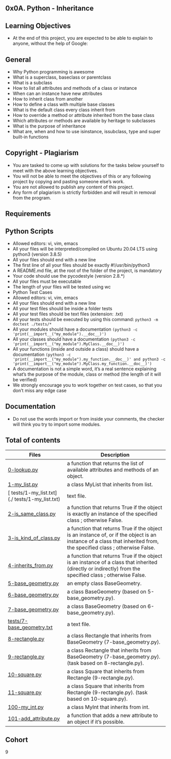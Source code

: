 ## 0x0A. Python - Inheritance

## Learning Objectives
- At the end of this project, you are expected to be able to explain to anyone, without the help of Google:

## General
- Why Python programming is awesome
- What is a superclass, baseclass or parentclass
- What is a subclass
- How to list all attributes and methods of a class or instance
- When can an instance have new attributes
- How to inherit class from another
- How to define a class with multiple base classes
- What is the default class every class inherit from
- How to override a method or attribute inherited from the base class
- Which attributes or methods are available by heritage to subclasses
- What is the purpose of inheritance
- What are, when and how to use isinstance, issubclass, type and super built-in functions

## Copyright - Plagiarism
- You are tasked to come up with solutions for the tasks below yourself to meet with the above learning objectives.
- You will not be able to meet the objectives of this or any following project by copying and pasting someone else’s work.
- You are not allowed to publish any content of this project.
- Any form of plagiarism is strictly forbidden and will result in removal from the program.

## Requirements

## Python Scripts
- Allowed editors: vi, vim, emacs
- All your files will be interpreted/compiled on Ubuntu 20.04 LTS using python3 (version 3.8.5)
- All your files should end with a new line
- The first line of all your files should be exactly #!/usr/bin/python3
- A README.md file, at the root of the folder of the project, is mandatory
- Your code should use the pycodestyle (version 2.8.*)
- All your files must be executable
- The length of your files will be tested using wc
- Python Test Cases
- Allowed editors: vi, vim, emacs
- All your files should end with a new line
- All your test files should be inside a folder tests
- All your test files should be text files (extension: .txt)
- All your tests should be executed by using this command: `python3 -m doctest ./tests/*`
- All your modules should have a documentation `(python3 -c 'print(__import__("my_module").__doc__)')`
- All your classes should have a documentation `(python3 -c 'print(__import__("my_module").MyClass.__doc__)')`
- All your functions (inside and outside a class) should have a documentation `(python3 -c 'print(__import__("my_module").my_function.__doc__)' and python3 -c 'print(__import__("my_module").MyClass.my_function.__doc__)')`
- A documentation is not a simple word, it’s a real sentence explaining what’s the purpose of the module, class or method (the length of it will be verified)
- We strongly encourage you to work together on test cases, so that you don’t miss any edge case
## Documentation
- Do not use the words import or from inside your comments, the checker will think you try to import some modules.

## Total of contents
Files | Description
------|------------
[0-lookup.py](./0-lookup.py) | a function that returns the list of available attributes and methods of an object.
[1-my_list.py](./1-my_list.py) |  a class MyList that inherits from list.
[ tests/1-my_list.txt](./ tests/1-my_list.txt) | text file.
[2-is_same_class.py](./2-is_same_class.py) | a function that returns True if the object is exactly an instance of the specified class ; otherwise False.
[3-is_kind_of_class.py](./3-is_kind_of_class.py) |  a function that returns True if the object is an instance of, or if the object is an instance of a class that inherited from, the specified class ; otherwise False.
[4-inherits_from.py](./4-inherits_from.py) | a function that returns True if the object is an instance of a class that inherited (directly or indirectly) from the specified class ; otherwise False.
[5-base_geometry.py](./5-base_geometry.py) | an empty class BaseGeometry.
[6-base_geometry.py](./6-base_geometry.py) | a class BaseGeometry (based on 5-base_geometry.py).
[7-base_geometry.py](./7-base_geometry.py) | a class BaseGeometry (based on 6-base_geometry.py).
[tests/7-base_geometry.txt](./tests/7-base_geometry.txt) | a text file.
[8-rectangle.py](./8-rectangle.py) | a class Rectangle that inherits from BaseGeometry (7-base_geometry.py).
[9-rectangle.py](./9-rectangle.py) | a class Rectangle that inherits from BaseGeometry (7-base_geometry.py). (task based on 8-rectangle.py).
[10-square.py](./10-square.py) |  a class Square that inherits from Rectangle (9-rectangle.py).
[11-square.py](./11-square.py) | a class Square that inherits from Rectangle (9-rectangle.py). (task based on 10-square.py).
[100-my_int.py](./100-my_int.py) |  a class MyInt that inherits from int.
[101-add_attribute.py](./101-add_attribute.py) | a function that adds a new attribute to an object if it’s possible.

## Cohort
9
